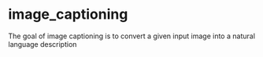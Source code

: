 # image_captioning
The goal of image captioning is to convert a given input image into a natural language description
